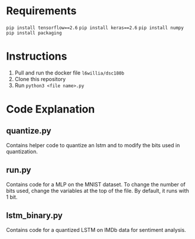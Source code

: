 # Requirements
`pip install tensorflow==2.6`
`pip install keras==2.6`
`pip install numpy`
`pip install packaging`

# Instructions
1. Pull and run the docker file `l6willia/dsc180b`
2. Clone this repository
3. Run `python3 <file name>.py`

# Code Explanation
## quantize.py
Contains helper code to quantize an lstm and to modify the bits used in quantization.

## run.py
Contains code for a MLP on the MNIST dataset. To change the number of bits used, change the variables at the top of the file. By default, it runs with 1 bit.

## lstm_binary.py
Contains code for a quantized LSTM on IMDb data for sentiment analysis.

